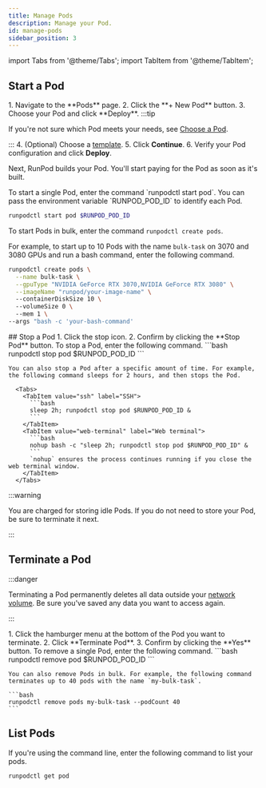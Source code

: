 ```yaml
---
title: Manage Pods
description: Manage your Pod.
id: manage-pods
sidebar_position: 3
---
```


import Tabs from '@theme/Tabs';
import TabItem from '@theme/TabItem';

## Start a Pod

<Tabs groupId="interface">

  <TabItem value="web-ui" label="Web" default>
  1. Navigate to the **Pods** page. 
  2. Click the **+ New Pod** button.
  3. Choose your Pod and click **Deploy**.
  :::tip

  If you're not sure which Pod meets your needs, see [Choose a Pod](/pods/choose-a-pod).

  :::
  4. (Optional) Choose a [template](/pods/templates/overview).
  5. Click **Continue**.
  6. Verify your Pod configuration and click **Deploy**.

  Next, RunPod builds your Pod. You'll start paying for the Pod as soon as it's built.
  </TabItem>

<TabItem value="cli" label="Command line">
  To start a single Pod, enter the command `runpodctl start pod`. You can pass the environment variable `RUNPOD_POD_ID` to identify each Pod.

  ```bash
  runpodctl start pod $RUNPOD_POD_ID
  ```

  To start Pods in bulk, enter the command `runpodctl create pods`.

  For example, to start up to 10 Pods with the name `bulk-task` on 3070 and 3080 GPUs and run a bash command, enter the following command.

  ```bash
  runpodctl create pods \
    --name bulk-task \
    --gpuType "NVIDIA GeForce RTX 3070,NVIDIA GeForce RTX 3080" \
    --imageName "runpod/your-image-name" \ 
    --containerDiskSize 10 \ 
    --volumeSize 0 \ 
    --mem 1 \
  --args "bash -c 'your-bash-command'
  ```
  </TabItem>
</Tabs>
## Stop a Pod

<Tabs groupId="interface">

  <TabItem value="web-ui" label="Web" default>
  1. Click the stop icon. 
  2. Confirm by clicking the **Stop Pod** button.
  </TabItem>

  <TabItem value="cli" label="Command line">
    To stop a Pod, enter the following command.
    ```bash
    runpodctl stop pod $RUNPOD_POD_ID
    ```

    You can also stop a Pod after a specific amount of time. For example, the following command sleeps for 2 hours, and then stops the Pod.

      <Tabs>
        <TabItem value="ssh" label="SSH">
          ```bash
          sleep 2h; runpodctl stop pod $RUNPOD_POD_ID &
          ```
        </TabItem>
        <TabItem value="web-terminal" label="Web terminal">
          ```bash
          nohup bash -c "sleep 2h; runpodctl stop pod $RUNPOD_POD_ID" &          
          ```
          `nohup` ensures the process continues running if you close the web terminal window.
        </TabItem>
      </Tabs>
  </TabItem>

</Tabs>

:::warning

You are charged for storing idle Pods. If you do not need to store your Pod, be sure to terminate it next.

:::

## Terminate a Pod

:::danger

Terminating a Pod permanently deletes all data outside your [network volume](/pods/network-storage/create-network-volume). Be sure you've saved any data you want to access again.

:::

<Tabs groupId="interface">

  <TabItem value="web-ui" label="Web" default>
    1. Click the hamburger menu at the bottom of the Pod you want to terminate.
    2. Click **Terminate Pod**.
    3. Confirm by clicking the **Yes** button. 
  </TabItem>

  <TabItem value="cli" label="Command line">
    To remove a single Pod, enter the following command. 
    ```bash
    runpodctl remove pod $RUNPOD_POD_ID
    ```

    You can also remove Pods in bulk. For example, the following command terminates up to 40 pods with the name `my-bulk-task`.

    ```bash
    runpodctl remove pods my-bulk-task --podCount 40
    ```
  </TabItem>

</Tabs>

## List Pods

If you're using the command line, enter the following command to list your pods.

```bash
runpodctl get pod
```
